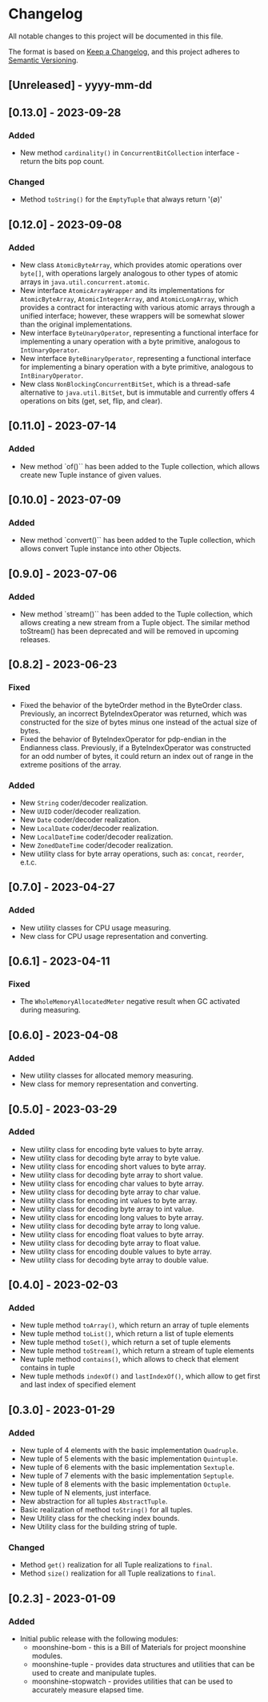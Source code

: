 # Changelog

All notable changes to this project will be documented in this file.

The format is based on [Keep a Changelog](https://keepachangelog.com/en/1.0.0/),
and this project adheres to [Semantic Versioning](https://semver.org/spec/v2.0.0.html).

## [Unreleased] - yyyy-mm-dd

## [0.13.0] - 2023-09-28

### Added

- New method `cardinality()` in `ConcurrentBitCollection` interface - return the bits pop count.

### Changed

- Method `toString()` for the `EmptyTuple` that always return '(∅)'

## [0.12.0] - 2023-09-08

### Added

- New class `AtomicByteArray`, which provides atomic operations over `byte[]`, with operations largely analogous to other types of atomic arrays
  in `java.util.concurrent.atomic`.
- New interface `AtomicArrayWrapper` and its implementations for `AtomicByteArray`, `AtomicIntegerArray`, and `AtomicLongArray`, which provides a contract for
  interacting with various atomic arrays through a unified interface; however, these wrappers will be somewhat slower than the original implementations.
- New interface `ByteUnaryOperator`, representing a functional interface for implementing a unary operation with a byte primitive, analogous
  to `IntUnaryOperator`.
- New interface `ByteBinaryOperator`, representing a functional interface for implementing a binary operation with a byte primitive, analogous
  to `IntBinaryOperator`.
- New class `NonBlockingConcurrentBitSet`, which is a thread-safe alternative to `java.util.BitSet`, but is immutable and currently offers 4 operations on
  bits (get, set, flip, and clear).

## [0.11.0] - 2023-07-14

### Added

- New method `of()`` has been added to the Tuple collection, which allows create
  new Tuple instance of given values.

## [0.10.0] - 2023-07-09

### Added

- New method `convert()`` has been added to the Tuple collection, which allows convert
  Tuple instance into other Objects.

## [0.9.0] - 2023-07-06

### Added

- New method `stream()`` has been added to the Tuple collection, which allows creating a new stream
  from a Tuple object. The similar method toStream() has been deprecated and will be removed in upcoming releases.

## [0.8.2] - 2023-06-23

### Fixed

- Fixed the behavior of the byteOrder method in the ByteOrder class. Previously, an incorrect ByteIndexOperator
  was returned, which was constructed for the size of bytes minus one instead of the actual size of bytes.
- Fixed the behavior of ByteIndexOperator for pdp-endian in the Endianness class. Previously, if a ByteIndexOperator was constructed
  for an odd number of bytes, it could return an index out of range in the extreme positions of the array.

### Added

- New `String` coder/decoder realization.
- New `UUID` coder/decoder realization.
- New `Date` coder/decoder realization.
- New `LocalDate` coder/decoder realization.
- New `LocalDateTime` coder/decoder realization.
- New `ZonedDateTime` coder/decoder realization.
- New utility class for byte array operations, such as: `concat`, `reorder`, e.t.c.

## [0.7.0] - 2023-04-27

### Added

- New utility classes for CPU usage measuring.
- New class for CPU usage representation and converting.

## [0.6.1] - 2023-04-11

### Fixed

- The `WholeMemoryAllocatedMeter` negative result when GC activated during measuring.

## [0.6.0] - 2023-04-08

### Added

- New utility classes for allocated memory measuring.
- New class for memory representation and converting.

## [0.5.0] - 2023-03-29

### Added

- New utility class for encoding byte values to byte array.
- New utility class for decoding byte array to byte value.
- New utility class for encoding short values to byte array.
- New utility class for decoding byte array to short value.
- New utility class for encoding char values to byte array.
- New utility class for decoding byte array to char value.
- New utility class for encoding int values to byte array.
- New utility class for decoding byte array to int value.
- New utility class for encoding long values to byte array.
- New utility class for decoding byte array to long value.
- New utility class for encoding float values to byte array.
- New utility class for decoding byte array to float value.
- New utility class for encoding double values to byte array.
- New utility class for decoding byte array to double value.

## [0.4.0] - 2023-02-03

### Added

- New tuple method `toArray()`, which return an array of tuple elements
- New tuple method `toList()`, which return a list of tuple elements
- New tuple method `toSet()`, which return a set of tuple elements
- New tuple method `toStream()`, which return a stream of tuple elements
- New tuple method `contains()`, which allows to check that element contains in tuple
- New tuple methods `indexOf()` and `lastIndexOf()`, which allow to get first and last index of specified element

## [0.3.0] - 2023-01-29

### Added

- New tuple of 4 elements with the basic implementation `Quadruple`.
- New tuple of 5 elements with the basic implementation `Quintuple`.
- New tuple of 6 elements with the basic implementation `Sextuple`.
- New tuple of 7 elements with the basic implementation `Septuple`.
- New tuple of 8 elements with the basic implementation `Octuple`.
- New tuple of N elements, just interface.
- New abstraction for all tuples `AbstractTuple`.
- Basic realization of method `toString()` for all tuples.
- New Utility class for the checking index bounds.
- New Utility class for the building string of tuple.

### Changed

- Method `get()` realization for all Tuple realizations to `final`.
- Method `size()` realization for all Tuple realizations to `final`.

## [0.2.3] - 2023-01-09

### Added

- Initial public release with the following modules:
    - moonshine-bom - this is a Bill of Materials for project moonshine modules.
    - moonshine-tuple - provides data structures and utilities that can be used to create and manipulate tuples.
    - moonshine-stopwatch - provides utilities that can be used to accurately measure elapsed time.

